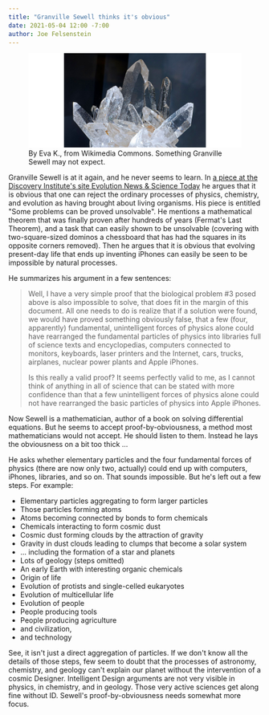 ```yaml
---
title: "Granville Sewell thinks it's obvious"
date: 2021-05-04 12:00 -7:00
author: Joe Felsenstein
---
```

<figure>
  <img src="/uploads/2021/Pure_Quartz.jpg">
  <figcaption>By Eva K., from Wikimedia Commons.  Something Granville Sewell may not expect.</figcaption>
</figure>

Granville Sewell is at it again, and he never seems to learn.  In <a href="https://evolutionnews.org/2021/04/some-problems-can-be-proved-unsolvable/">a piece at the Discovery Institute's site Evolution News &amp; Science Today</a> 
he argues that it is obvious that one can reject the ordinary processes of physics, chemistry, and evolution as having brought about living organisms. His piece is entitled "Some problems can be proved unsolvable".
He mentions a mathematical theorem that was finally proven after hundreds of years (Fermat's Last Theorem), and a task that can easily shown to be unsolvable
(covering with two-square-sized dominos a chessboard that has had the squares in its opposite corners removed).  Then he argues that it is obvious that evolving present-day
life that ends up inventing iPhones can easily be seen to be impossible by natural processes.
<p>
He summarizes his argument in a few sentences:
<blockquote>
Well, I have a very simple proof that the biological problem #3 posed above is also impossible to solve, that does fit in the margin of this document. All one needs 
to do is realize that if a solution were found, we would have proved something obviously false, that a few (four, apparently) fundamental, unintelligent 
forces of physics alone could have rearranged the fundamental particles of physics into libraries full of science texts and encyclopedias, 
computers connected to monitors, keyboards, laser printers and the Internet, cars, trucks, airplanes, nuclear power plants and Apple iPhones. 


Is this really a valid proof? It seems perfectly valid to me, as I cannot think of anything in all of science that can be stated with more confidence than that a few unintelligent forces of physics alone could not have rearranged the basic particles of physics into Apple iPhones.
</blockquote>

Now Sewell is a mathematician, author of a book on solving differential equations.  But he seems to accept proof-by-obviousness, a method most mathematicians
would not accept.  He should listen to them.  Instead he lays the obviousness on a bit too thick ...
<!--more-->
He asks whether elementary particles and the four fundamental forces of physics (there are now only two, actually) could end up with computers, iPhones, libraries,
and so on.  That sounds impossible.  But he's left out a few steps.  For example:

- Elementary particles aggregating to form larger particles
- Those particles forming atoms
- Atoms becoming connected by bonds to form chemicals
- Chemicals interacting to form cosmic dust
- Cosmic dust forming clouds by the attraction of gravity
- Gravity in dust clouds leading to clumps that become a solar system
- ... including the formation of a star and planets
- Lots of geology (steps omitted)
- An early Earth with interesting organic chemicals
- Origin of life
- Evolution of protists and single-celled eukaryotes
- Evolution of multicellular life
- Evolution of people
- People producing tools
- People producing agriculture
- and civilization,
- and technology

See, it isn't just a direct aggregation of particles.  If we don't know all the details of those steps, few seem to doubt that the processes of astronomy, 
chemistry, and geology can't explain our planet without the intervention of a cosmic Designer.  Intelligent Design arguments are not very visible in physics, in chemistry,
and in geology.  Those very active sciences get along fine without ID.  Sewell's proof-by-obviousness needs somewhat more focus.
